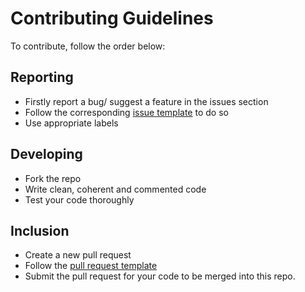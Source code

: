 # Contributing Guidelines
To contribute, follow the order below:

## Reporting
- Firstly report a bug/ suggest a feature in the issues section
- Follow the corresponding [issue template](https://github.com/vedantpuri/pyosphere/tree/master/.github/ISSUE_TEMPLATE) to do so 
- Use appropriate labels

## Developing
- Fork the repo
- Write clean, coherent and commented code
- Test your code thoroughly

## Inclusion
- Create a new pull request
- Follow the [pull request template](https://github.com/vedantpuri/pyosphere/blob/master/.github/PULL_REQUEST_TEMPLATE.md)
- Submit the pull request for your code to be merged into this repo.
